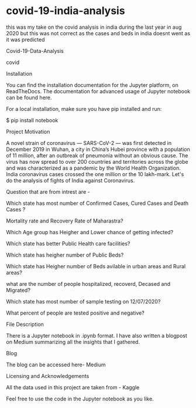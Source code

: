 # covid-19-india-analysis
this was my take on the covid analysis in india during the last year in aug 2020 but this was not correct as the cases and beds in india doesnt went as it was predicted

Covid-19-Data-Analysis

covid

Installation

You can find the installation documentation for the Jupyter platform, on ReadTheDocs. The documentation for advanced usage of Jupyter notebook can be found here.

For a local installation, make sure you have pip installed and run:

$ pip install notebook



Project Motivation

A novel strain of coronavirus — SARS-CoV-2 — was first detected in December 2019 in Wuhan, a city in China’s Hubei province with a population of 11 million, after an outbreak of pneumonia without an obvious cause. The virus has now spread to over 200 countries and territories across the globe and was characterized as a pandemic by the World Health Organization. India coronavirus cases crossed the one million or the 10 lakh-mark. Let's do the analysis of fights of India against Coronavirus.



Question that are from intrest are -

Which state has most number of Confirmed Cases, Cured Cases and Death Cases ?

Mortality rate and Recovery Rate of Maharastra?

Which Age group has Heigher and Lower chance of getting infected?

Which state has better Public Health care facilities?

Which state has heigher number of Public Beds?

Which state has Heigher number of Beds avilable in urban areas and Rural areas?

what are the number of people hospitalized, recoverd, Decased and Migrated?

Which state has most number of sample testing on 12/07/2020?

What percent of people are tested positive and negative?




File Description

There is a Jupyter notebook in .ipynb format. I have also written a blogpost on Medium summarizing all the insights that I gathered.



Blog

The blog can be accessed here- Medium


Licensing and Acknowledgements

All the data used in this project are taken from - Kaggle

Feel free to use the code in the Jupyter notebook as you like.
